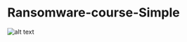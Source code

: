 # Ransomware-course-Simple

![alt text](https://github.com/OYASN/Ransomware-course-Simple/blob/main/dos.jpg?raw=true)
